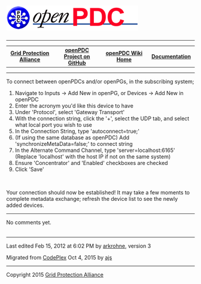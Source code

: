 

<html lang="en" xmlns="http://www.w3.org/1999/xhtml">

<head>

<meta charset="utf-8" />

<title>Using a  Gateway Style Connection between openPDCs and for openPGs</title>



<!--HtmlToGmd.Head-->



<!--/HtmlToGmd.Head-->

</head>

<body>

<h1><a href="https://github.com/GridProtectionAlliance/openPDC/tree/master/Source/Documentation/wiki/openPDC_Home.md"><img src="https://github.com/GridProtectionAlliance/openPDC/blob/master/Source/Documentation/wiki/openPDC_Logo.png" alt="The Open Source Phasor Data Concentrator" /></a></h1>

<hr />

<!--HtmlToGmd.Body-->

<div id="NavigationMenu">

<table style="width: 100%; border-collapse: collapse; border: 0px solid gray;">

<tr>

<td style="width: 25%; text-align:center;"><b><a href="http://www.gridprotectionalliance.org">Grid Protection Alliance</a></b></td>

<td style="width: 25%; text-align:center;"><b><a href="https://github.com/GridProtectionAlliance/openPDC">openPDC Project on GitHub</a></b></td>

<td style="width: 25%; text-align:center;"><b><a href="https://github.com/GridProtectionAlliance/openPDC/tree/master/Source/Documentation/wiki/openPDC_Home.md">openPDC Wiki Home</a></b></td>

<td style="width: 25%; text-align:center;"><b><a href="https://github.com/GridProtectionAlliance/openPDC/tree/master/Source/Documentation/wiki/openPDC_Documentation_Home.md">Documentation</a></b></td>

</tr>

</table>

</div>

<hr />

<!--/HtmlToGmd.Body-->



<div class="WikiContent">

<div class="wikidoc">To connect between openPDCs and/or openPGs, in the subscribing system;<br>

<ol>

<li>Navigate to Inputs -&gt; Add New in openPG, or Devices -&gt; Add New in openPDC

</li><li>Enter the acronym you&#39;d like this device to have </li><li>Under &#39;Protocol&#39;, select &#39;Gateway Transport&#39; </li><li>With the connection string, click the &#39;&#43;&#39;, select the UDP tab, and select what local port you wish to use

</li><li>In the Connection String, type &#39;autoconnect=true;&#39; </li><li>(If using the same database as openPDC) Add &#39;synchronizeMetaData=false;&#39; to connect string

</li><li>In the Alternate Command Channel, type &#39;server=localhost:6165&#39; (Replace &#39;localhost&#39; with the host IP if not on the same system)

</li><li>Ensure &#39;Concentrator&#39; and &#39;Enabled&#39; checkboxes are checked </li><li>Click &#39;Save&#39;</li></ol>

<br>

Your connection should now be established! It may take a few moments to complete metadata exchange; refresh the device list to see the newly added devices.</div>

</div>

<hr />

<div class="WikiComments">

<div id="wikiCommentsEmpty">No comments yet.<br><br></div>

</div>

<div id="footer">

<hr />

Last edited <span class="smartDate" title="2/15/2012 6:02:21 PM" LocalTimeTicks="1329357741">Feb 15, 2012 at 6:02 PM</span> by <a id="wikiEditByLink" href="https://github.com/GridProtectionAlliance/openPDC/tree/master/Source/Documentation/wiki/Contributors/arkrohne.md">arkrohne</a>, version 3<br />

Migrated from <a href="https://openpdc.codeplex.com/wikipage?title=Using%20a%20%22Gateway%20Style%20Connection%22%20between%20openPDCs%20and%2for%20openPGs">CodePlex</a> Oct 4, 2015 by <a href="https://github.com/GridProtectionAlliance/openPDC/tree/master/Source/Documentation/wiki/Contributors/ajstadlin.md">ajs</a>

</div>



<!--HtmlToGmd.Foot-->

<div id="copyright">

<hr />

Copyright 2015 <a href="http://www.gridprotectionoalliance.org">Grid Protection Alliance</a>

</div>

<!--/HtmlToGmd.Foot-->

</body>

</html>


